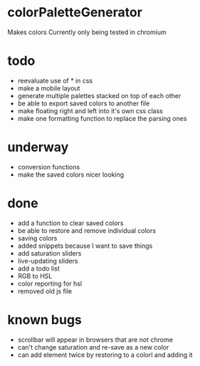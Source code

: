 # colorPaletteGenerator
Makes colors
Currently only being tested in chromium

# todo
- reevaluate use of * in css
- make a mobile layout
- generate multiple palettes stacked on top of each other
- be able to export saved colors to another file
- make floating right and left into it's own css class
- make one formatting function to replace the parsing ones

# underway
- conversion functions
- make the saved colors nicer looking

# done
- add a function to clear saved colors
- be able to restore and remove individual colors
- saving colors
- added snippets because I want to save things
- add saturation sliders
- live-updating sliders
- add a todo list
- RGB to HSL
- color reporting for hsl
- removed old js file

# known bugs
- scrollbar will appear in browsers that are not chrome
- can't change saturation and re-save as a new color
- can add element twice by restoring to a colorl and adding it
